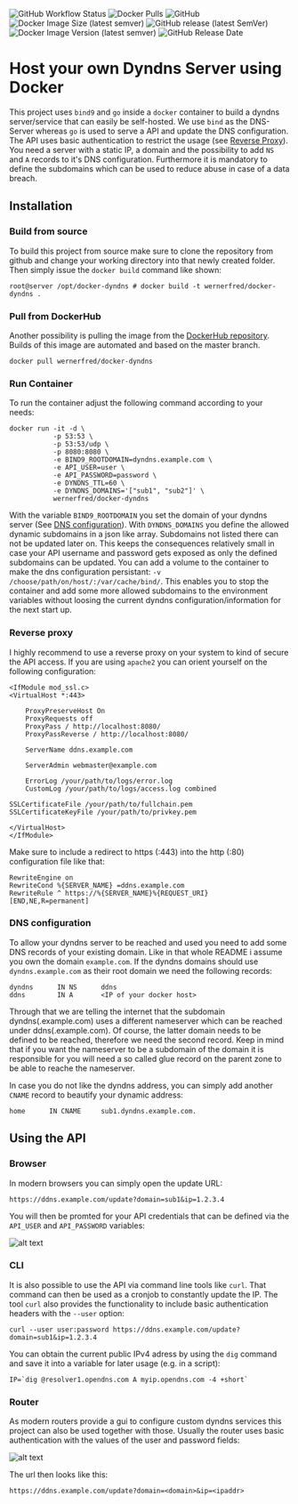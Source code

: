 ![GitHub Workflow Status](https://img.shields.io/github/workflow/status/wernerfred/docker-dyndns/Build%20+%20push%20to%20DockerHub?label=Docker%20Build)
![Docker Pulls](https://img.shields.io/docker/pulls/wernerfred/docker-dyndns?label=Docker%20Pulls)
![GitHub](https://img.shields.io/github/license/wernerfred/docker-dyndns?label=License)
![Docker Image Size (latest semver)](https://img.shields.io/docker/image-size/wernerfred/docker-dyndns?label=Image%20Size)
![GitHub release (latest SemVer)](https://img.shields.io/github/v/release/wernerfred/docker-dyndns?label=Latest%20Release)
![Docker Image Version (latest semver)](https://img.shields.io/docker/v/wernerfred/docker-dyndns?label=Latest%20Image)
![GitHub Release Date](https://img.shields.io/github/release-date/wernerfred/docker-dyndns?label=Release%20Date)


# Host your own Dyndns Server using Docker

This project uses ```bind9``` and ```go``` inside a ```docker``` container to build a dyndns server/service that can easily be self-hosted. We use ```bind``` as the DNS-Server whereas ```go``` is used to serve a API and update the DNS configuration. The API uses basic authentication to restrict the usage (see [Reverse Proxy](#reverse-proxy)). You need a server with a static IP, a domain and the possibility to add ```NS``` and ```A``` records to it's DNS configuration. Furthermore it is mandatory to define the subdomains which can be used to reduce abuse in case of a data breach.

## Installation

### Build from source
To build this project from source make sure to clone the repository from github and change your working directory into that newly created folder. Then simply issue the ```docker build``` command like shown:
```
root@server /opt/docker-dyndns # docker build -t wernerfred/docker-dyndns .
```

### Pull from DockerHub

Another possibility is pulling the image from the [DockerHub repository](https://hub.docker.com/r/wernerfred/docker-dyndns). Builds of this image are automated and based on the master branch.
```
docker pull wernerfred/docker-dyndns
```

### Run Container
To run the container adjust the following command according to your needs:
```
docker run -it -d \
           -p 53:53 \ 
           -p 53:53/udp \
           -p 8080:8080 \
           -e BIND9_ROOTDOMAIN=dyndns.example.com \
           -e API_USER=user \
           -e API_PASSWORD=password \
           -e DYNDNS_TTL=60 \
           -e DYNDNS_DOMAINS='["sub1", "sub2"]' \
           wernerfred/docker-dyndns
```
With the variable ```BIND9_ROOTDOMAIN``` you set the domain of your dyndns server (See [DNS configuration](#dns-configuration)). With ```DYNDNS_DOMAINS``` you define the allowed dynamic subdomains in a json like array. Subdomains not listed there can not be updated later on. This keeps the consequences relatively small in case your API username and password gets exposed as only the defined subdomains can be updated. You can add a volume to the container to make the dns configuration persistant: ```-v /choose/path/on/host/:/var/cache/bind/```. This enables you to stop the container and add some more allowed subdomains to the environment variables without loosing the current dyndns configuration/information for the next start up.
### Reverse proxy
I highly recommend to use a reverse proxy on your system to kind of secure the API access. If you are using ```apache2``` you can orient yourself on the following configuration:
```
<IfModule mod_ssl.c>
<VirtualHost *:443>

    ProxyPreserveHost On
    ProxyRequests off
    ProxyPass / http://localhost:8080/
    ProxyPassReverse / http://localhost:8080/

    ServerName ddns.example.com

    ServerAdmin webmaster@example.com

    ErrorLog /your/path/to/logs/error.log
    CustomLog /your/path/to/logs/access.log combined

SSLCertificateFile /your/path/to/fullchain.pem
SSLCertificateKeyFile /your/path/to/privkey.pem

</VirtualHost>
</IfModule>
```
Make sure to include a redirect to https (:443) into the http (:80) configuration file like that:
```
RewriteEngine on
RewriteCond %{SERVER_NAME} =ddns.example.com
RewriteRule ^ https://%{SERVER_NAME}%{REQUEST_URI} [END,NE,R=permanent]
```
### DNS configuration
To allow your dyndns server to be reached and used you need to add some DNS records of your existing domain. Like in that whole README i assume you own the domain ```example.com```. If the dyndns domains should use ```dyndns.example.com``` as their root domain we need the following records:
```
dyndns      IN NS      ddns
ddns        IN A       <IP of your docker host>
```
Through that we are telling the internet that the subdomain dyndns(.example.com) uses a different nameserver which can be reached under ddns(.example.com). Of course, the latter domain needs to be defined to be reached, therefore we need the second record. Keep in mind that if you want the nameserver to be a subdomain of the domain it is responsible for you will need a so called glue record on the parent zone to be able to reache the nameserver.

In case you do not like the dyndns address, you can simply add another ```CNAME``` record to beautify your dynamic address:
```
home      IN CNAME     sub1.dyndns.example.com.
````
## Using the API

### Browser
In modern browsers you can simply open the update URL:
```
https://ddns.example.com/update?domain=sub1&ip=1.2.3.4
```
You will then be promted for your API credentials that can be defined via the ```API_USER``` and ```API_PASSWORD``` variables:

![alt text](https://github.com/wernerfred/docker-dyndns/blob/master/dyndns-browser.png "Using the API via browser")
### CLI
It is also possible to use the API via command line tools like ```curl```. That command can then be used as a cronjob to constantly update the IP. The tool ```curl``` also provides the functionality to include basic authentication headers with the ```--user``` option:
```
curl --user user:password https://ddns.example.com/update?domain=sub1&ip=1.2.3.4
```
You can obtain the current public IPv4 adress by using the ```dig``` command and save it into a variable for later usage (e.g. in a script):
```
IP=`dig @resolver1.opendns.com A myip.opendns.com -4 +short`
````
### Router
As modern routers provide a gui to configure custom dyndns services this project can also be used together with those. Usually the router uses basic authentication with the values of the user and password fields:

![alt text](https://github.com/wernerfred/docker-dyndns/blob/master/dyndns-fritzbox.png "Using the API via a router gui")

The url then looks like this:
```
https://ddns.example.com/update?domain=<domain>&ip=<ipaddr>
```
